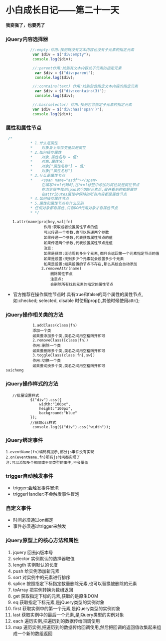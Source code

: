 # 小白成长日记——第二十一天

**我变强了，也要秃了**

###  jQuery内容选择器



~~~js
           //:empty:作用:找到既没有文本内容也没有子元素的指定元素
            var $div = $("div:empty");
            console.log($div);

            //:parent作用:找到有文本内容或子元素的指定元素
             var $div = $("div:parent");
             console.log($div);

            //:contains(text) 作用:找到包含指定文本内容的指定元素
             var $div = $("div:contains(3)");
             console.log($div);

            //:has(selector) 作用:找到包含指定子元素的指定元素
            var $div = $("div:has('span')");
            console.log($div);
~~~

### 属性和属性节点



~~~js
 /*
           * 1.什么是属性
           *    对象身上保存变量就是属性
           * 2.如何操作属性
           *    对象.属性名称 = 值;
           *    对象.属性名;
           *    对象["属性名称"] = 值;
           *    对象["属性名称"]
           * 3.什么是属性节点
           *    <span name="asdf"></span>
                在编写html代码时,在html标签中添加的属性就是属性节点
                在浏览器中找到span这个DOM元素后,展开看到的都是属性
                在attributes属性中保持的所有内容都是属性节点
           * 4.如何操作属性节点
           * 5.属性和属性节点有什么区别
           * 任何对象都有属性,只有DOM元素对象才有属性节点
           * */
~~~



~~~jQuery
   1.attr(name|pro|key,val|fn)
                 作用:获取或者设置属性节点的值
                 可以传递一个参数,也可以传递两个参数
                 如果传递一个参数,代表获取属性节点的值
                 如果传递两个参数,代表设置属性节点是值
                 注意:
                 如果是获取:无论周到多少个元素,都只会返回第一个元素指定节点的值
                 如果是设置:找到多少个元素就会设置多少个元素
                 如果是设置:如果设置的节点不存在,那么系统会自动添加
                2.removeAttr(name)
                    删除属性节点
                    注意点:
                    会删除所有找到元素的指定的属性节点
~~~

* 官方推荐在操作属性节点时.具有true和false的两个属性的属性节点,如:checked; selected, disable 时使用prop(),其他时候使用attr();

### jQuery操作相关类的方法



~~~
            1.addClass(class|fn)
            添加一个类
            如果要添加多个类,类名之间用空格隔开即可
            2.removeClass([class|fn])
            作用:删除一个类
            如果要删除多个类,类名之间用空格隔开即可
            3.toggleClass(class|fn[,sw])
            作用:切换一个类
            如果要切换多个类,类名之间用空格隔开即可
saicheng
~~~

### jQuery操作样式的方法



~~~
   //批量设置样式
           $("div").css({
               width:"100px",
               height:"100px",
               background:"blue"
           });
           //获取css样式
            console.log($("div").css("width"));
~~~

### jQuery绑定事件

```
1.eventName(fn)编码有提示,部分js事件没有实现
2.on(eventName,fn)所有js时间都实现了
注:可以添加多个相同或不同类型的事件,不会覆盖
```

 ### trigger自动触发事件

* trigger:会触发事件冒泡
* triggerHandler:不会触发事件冒泡

### 自定义事件

* 时间必须通过on绑定
* 事件必须通过trigger来触发

### jQuery原型上的核心方法和属性

1. jquery 回去jq版本号
2. selector 实例默认的选择器取值
3. length 实例默认的长度
4. push 给实例添加新元素
5. sort 对实例中的元素进行排序
6. splice 按照指定下标指定数量删除元素,也可以替换被删除的元素
7. toArray 把实例转换为数组返回
8. get 获取指定下标的元素,获取的是原生DOM
9. eq 获取指定下标元素,是jQuery类型的实例对象
10. first 获取实例中的第一个元素,是jQuery类型的实例对象
11. last 获取实例中的最后一个元素,是jQuery类型的实例对象
12. each 遍历实例,把遍历到的数据传给回调使用
13. map 遍历实例,把遍历到的数据传给回调使用,然后把回调的返回值收集起来组成一个新的数组返回

